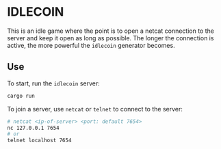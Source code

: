 # IDLECOIN

This is an idle game where the point is to open a netcat connection to the server and keep it open as long as possible. The longer the connection is active, the more powerful the `idlecoin` generator becomes.

## Use

To start, run the `idlecoin` server:
```rust
cargo run
```

To join a server, use `netcat` or `telnet` to connect to the server:
```bash
# netcat <ip-of-server> <port: default 7654>
nc 127.0.0.1 7654
# or
telnet localhost 7654
```
